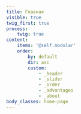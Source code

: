 ```yaml
---
title: Главная
visible: true
twig_first: true
process:
    twig: true
content:
    items: '@self.modular'
    order:
        by: default
        dir: asc
        custom:
            - _header
            - _slider
            - _order
            - _advantages
            - _about
body_classes: home-page
---
```

